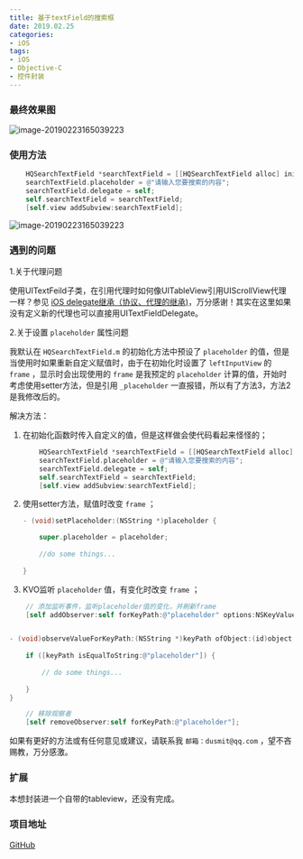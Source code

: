 ```yaml
---
title: 基于textField的搜索框
date: 2019.02.25
categories: 
- iOS
tags:
- iOS
- Objective-C
- 控件封装
---
```


### 最终效果图

![image-20190223165039223](https://github.com/dusmit/HQSearchTextField/blob/master/20190225-163252.gif)

### 使用方法

```objective-c
    HQSearchTextField *searchTextField = [[HQSearchTextField alloc] initWithFrame:CGRectMake(15, 60, self.view.frame.size.width - 30, 30) WithController:self];
    searchTextField.placeholder = @"请输入您要搜索的内容";
    searchTextField.delegate = self;
    self.searchTextField = searchTextField;
    [self.view addSubview:searchTextField];
```

![image-20190223165039223](https://github.com/dusmit/HQSearchTextField/blob/master/450AF068-6608-4CDD-B820-70D15DAEA1B0.png)

### 遇到的问题

1.关于代理问题

使用UITextFeild子类，在引用代理时如何像UITableView引用UIScrollView代理一样？参见 [iOS delegate继承（协议、代理的继承)](https://www.jianshu.com/p/0e3a940dd4cf)，万分感谢！其实在这里如果没有定义新的代理也可以直接用UITextFieldDelegate。

2.关于设置 `placeholder` 属性问题

我默认在 `HQSearchTextField.m` 的初始化方法中预设了 `placeholder` 的值，但是当使用时如果重新自定义赋值时，由于在初始化时设置了 `leftInputView` 的 `frame` ，显示时会出现使用的 `frame` 是我预定的 `placeholder` 计算的值，开始时考虑使用setter方法，但是引用 `_placeholder` 一直报错，所以有了方法3，方法2是我修改后的。

解决方法：

1. 在初始化函数时传入自定义的值，但是这样做会使代码看起来怪怪的；

   ```objective-c
       HQSearchTextField *searchTextField = [[HQSearchTextField alloc] initWithFrame:CGRectMake(15, 60, self.view.frame.size.width - 30, 30) WithController:self WithPlaceholder:@"请输入您要搜索的内容"];
       searchTextField.placeholder = @"请输入您要搜索的内容";
       searchTextField.delegate = self;
       self.searchTextField = searchTextField;
       [self.view addSubview:searchTextField];
   ```

2. 使用setter方法，赋值时改变 `frame` ；

   ```objective-c
   - (void)setPlaceholder:(NSString *)placeholder {
   
       super.placeholder = placeholder;
       
       //do some things...
       
   }
   ```

3. KVO监听 `placeholder` 值，有变化时改变 `frame` ；

```objective-c
    // 添加监听事件，监听placeholder值的变化，并刷新frame
    [self addObserver:self forKeyPath:@"placeholder" options:NSKeyValueObservingOptionNew context:nil];
```

```objective-c

- (void)observeValueForKeyPath:(NSString *)keyPath ofObject:(id)object change:(NSDictionary<NSKeyValueChangeKey,id> *)change context:(void *)context {
    
    if ([keyPath isEqualToString:@"placeholder"]) {
        
        // do some things...
        
    }
}
```

```objective-c
    // 移除观察者
    [self removeObserver:self forKeyPath:@"placeholder"];
```

如果有更好的方法或有任何意见或建议，请联系我 `邮箱：dusmit@qq.com` ，望不吝赐教，万分感激。

### 扩展

本想封装进一个自带的tableview，还没有完成。

### 项目地址

[GitHub](https://github.com/dusmit/HQSearchTextField)